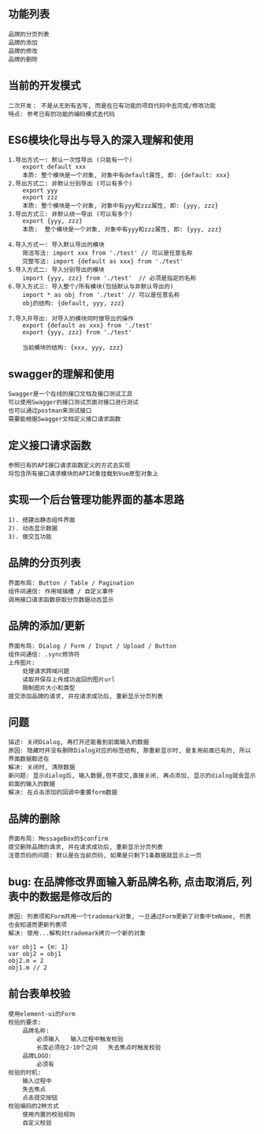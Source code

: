 ## 功能列表
    品牌的分页列表
    品牌的添加
    品牌的修改
    品牌的删除

## 当前的开发模式
    二次开发： 不是从无到有去写, 而是在已有功能的项目代码中去完成/修改功能
    特点: 参考已有的功能的编码模式去代码

## ES6模块化导出与导入的深入理解和使用
    1.导出方式一: 默认一次性导出 (只能有一个)
        export default xxx
        本质: 整个模块是一个对象, 对象中有default属性, 即: {default: xxx}
    2.导出方式二: 非默认分别导出 (可以有多个)
        export yyy
        export zzz
        本质: 整个模块是一个对象, 对象中有yyy和zzz属性, 即: {yyy, zzz}
    3.导出方式三: 非默认统一导出 (可以有多个)
        export {yyy, zzz}
        本质:  整个模块是一个对象, 对象中有yyy和zzz属性, 即: {yyy, zzz}  
            
    4.导入方式一: 导入默认导出的模块
        简洁写法: import xxx from './test' // 可以是任意名称
        完整写法: import {default as xxx} from './test'
    5.导入方式二: 导入分别导出的模块
        import {yyy, zzz} from './test'  // 必须是指定的名称
    6.导入方式三: 导入整个/所有模块(包括默认与非默认导出的)
        import * as obj from './test' // 可以是任意名称
        obj的结构: {default, yyy, zzz}

    7.导入并导出: 对导入的模块同时做导出的操作
        export {default as xxx} from './test'
        export {yyy, zzz} from './test'

        当前模块的结构: {xxx, yyy, zzz}

## swagger的理解和使用
    Swagger是一个在线的接口文档及接口测试工具
    可以使用Swagger的接口测试页面对接口进行测试
    也可以通过postman来测试接口
    需要能根据Swagger文档定义接口请求函数

## 定义接口请求函数
    参照已有的API接口请求函数定义的方式去实现
    将包含所有接口请求模块的API对象挂载到Vue原型对象上

## 实现一个后台管理功能界面的基本思路
    1). 搭建出静态组件界面
    2). 动态显示数据
    3). 做交互功能

## 品牌的分页列表
    界面布局: Button / Table / Pagination
    组件间通信: 作用域插槽 / 自定义事件
    调用接口请求函数获取分页数据动态显示
    
## 品牌的添加/更新
    界面布局: Dialog / Form / Input / Upload / Button
    组件间通信: .sync修饰符
    上传图片:
        处理请求跨域问题
        读取并保存上传成功返回的图片url
        限制图片大小和类型
    提交添加品牌的请求, 并在请求成功后, 重新显示分页列表

## 问题
    描述: 关闭Dialog, 再打开还能看到前面输入的数据
    原因: 隐藏时并没有删除Dialog对应的标签结构, 那重新显示时, 是复用前面已有的, 所以界面数据都还在
    解决: 关闭时, 清除数据
    新问题: 显示dialog后, 输入数据,但不提交,直接关闭, 再点添加, 显示的dialog就会显示前面的输入的数据
    解决: 在点击添加的回调中重置form数据

## 品牌的删除
    界面布局: MessageBox的$confirm
    提交删除品牌的请求, 并在请求成功后, 重新显示分页列表
    注意页码的问题: 默认是在当前页码, 如果是只剩下1条数据就显示上一页

## bug: 在品牌修改界面输入新品牌名称, 点击取消后, 列表中的数据是修改后的
    原因: 列表项和Form共用一个trademark对象, 一旦通过Form更新了对象中tmName, 列表也会知道而更新列表项
    解决: 使用...解构对trademark拷贝一个新的对象

    var obj1 = {m: 1}
    var obj2 = obj1
    obj2.m = 2
    obj1.m // 2

## 前台表单校验
    使用element-ui的Form
    校验的要求:
        品牌名称:
            必须输入   输入过程中触发校验
            长度必须在2-10个之间   失去焦点时触发校验
        品牌LOGO:
            必须有
    校验的时机:
        输入过程中
        失去焦点
        点击提交按钮
    校验编码的2种方式
        使用内置的校验规则
        自定义校验
